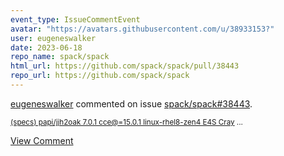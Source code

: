 ```yaml
---
event_type: IssueCommentEvent
avatar: "https://avatars.githubusercontent.com/u/38933153?"
user: eugeneswalker
date: 2023-06-18
repo_name: spack/spack
html_url: https://github.com/spack/spack/pull/38443
repo_url: https://github.com/spack/spack
---
```


<a href='https://github.com/eugeneswalker' target='_blank'>eugeneswalker</a> commented on issue <a href='https://github.com/spack/spack/pull/38443' target='_blank'>spack/spack#38443</a>.

<small>[(specs) papi/jjh2oak 7.0.1 cce@=15.0.1 linux-rhel8-zen4 E4S Cray](https://gitlab.spack.io/spack/spack/-/jobs/7405712)...</small>

<a href='https://github.com/spack/spack/pull/38443' target='_blank'>View Comment</a>